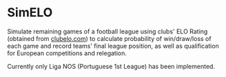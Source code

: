 # SimELO

Simulate remaining games of a football league using clubs' ELO Rating (obtained from [clubelo.com](http://clubelo.com/)) 
to calculate probability of win/draw/loss of each game and record teams' final league position, as well as qualification for European competitions
and relegation.

Currently only Liga NOS (Portuguese 1st League) has been implemented.
